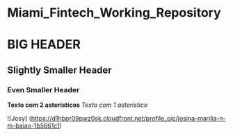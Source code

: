 # Miami_Fintech_Working_Repository

# BIG HEADER
## Slightly Smaller Header
### Even Smaller Header

**Texto com 2 asteristicos**
*Texto com 1 asteristico*

![Josy] (https://d1hbpr09pwz0sk.cloudfront.net/profile_pic/josina-marilia-n-m-baiao-1b5661c1)
